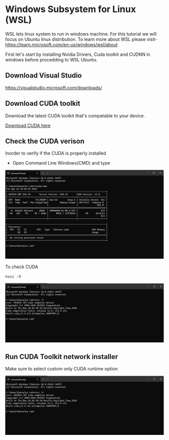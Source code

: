 # **Windows Subsystem for Linux (WSL)**

WSL lets linux system to run in windows machine. For this tutorial we will focus on Ubuntu linux distribution.
To learn more about WSL please visit- https://learn.microsoft.com/en-us/windows/wsl/about

First let's start by installing Nvidia Drivers, Cuda toolkit and CUDNN in windows before procedding to WSL Ubuntu.


## Download Visual Studio

https://visualstudio.microsoft.com/downloads/

## Download CUDA toolkit

Download the latest CUDA toolkit that's compatable to your device.

[Download CUDA here](https://developer.nvidia.com/cuda-downloads?target_os=Windows&target_arch=x86_64&target_version=11&target_type=exe_network)

## Check the CUDA verison

Inorder to verify if the CUDA is properly installed


* Open Command Line Windows(CMD) and type
  
![Data](img/nvidia.png)

To check CUDA

```
nvcc -V
```
![Data](img/nvcc.png)

## Run CUDA Toolkit network installer

Make sure to select custom only CUDA runtime option

![Data](img/nvcc.png)
